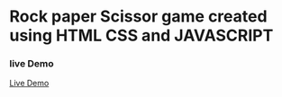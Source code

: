 # Rock paper Scissor game created using HTML CSS and JAVASCRIPT
### live Demo
<a href="https://faizanmir01.github.io/Rock_Paper_Scissor_Using_javascript/">Live Demo </a>
